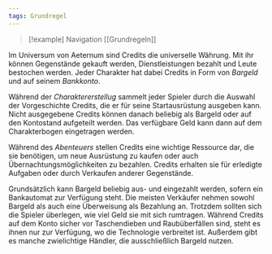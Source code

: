 ```yaml
---
tags: Grundregel
---
```

> [!example] Navigation 
>  [[Grundregeln]]

Im Universum von Aeternum sind Credits die universelle Währung. Mit ihr können Gegenstände gekauft werden, Dienstleistungen bezahlt und Leute bestochen werden. Jeder Charakter hat dabei Credits in Form von *Bargeld* und auf seinem *Bankkonto*. 

Während der *Charaktererstellug* sammelt jeder Spieler durch die Auswahl der Vorgeschichte Credits, die er für seine Startausrüstung ausgeben kann. Nicht ausgegebene Credits können danach beliebig als Bargeld oder auf den Kontostand aufgeteilt werden. Das verfügbare Geld kann dann auf dem Charakterbogen eingetragen werden.

Während des *Abenteuers* stellen Credits eine wichtige Ressource dar, die sie benötigen, um neue Ausrüstung zu kaufen oder auch Übernachtungsmöglichkeiten zu bezahlen. Credits erhalten sie für erledigte Aufgaben oder durch Verkaufen anderer Gegenstände.

Grundsätzlich kann Bargeld beliebig aus- und eingezahlt werden, sofern ein Bankautomat zur Verfügung steht. Die meisten Verkäufer nehmen sowohl Bargeld als auch eine Überweisung als Bezahlung an. Trotzdem sollten sich die Spieler überlegen, wie viel Geld sie mit sich rumtragen. Während Credits auf dem Konto sicher vor Taschendieben und Raubüberfällen sind, steht es ihnen nur zur Verfügung, wo die Technologie verbreitet ist. Außerdem gibt es manche zwielichtige Händler, die ausschließlich Bargeld nutzen.